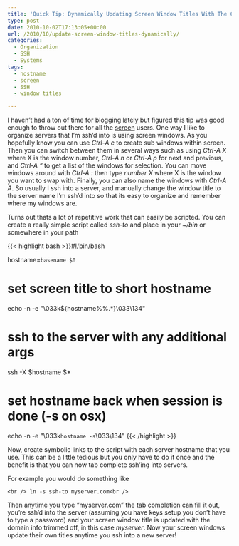 ```yaml
---
title: 'Quick Tip: Dynamically Updating Screen Window Titles With The Current Server Hostname'
type: post
date: 2010-10-02T17:13:05+00:00
url: /2010/10/update-screen-window-titles-dynamically/
categories:
  - Organization
  - SSH
  - Systems
tags:
  - hostname
  - screen
  - SSH
  - window titles

---
```

I haven&#8217;t had a ton of time for blogging lately but figured this tip was good enough to throw out there for all the <a href="http://en.wikipedia.org/wiki/GNU_Screen" target="_blank">screen</a> users. One way I like to organize servers that I&#8217;m ssh&#8217;d into is using screen windows. As you hopefully know you can use _Ctrl-A c_ to create sub windows within screen. Then you can switch between them in several ways such as using _Ctrl-A X_ where X is the window number, _Ctrl-A n_ or _Ctrl-A p_ for next and previous, and _Ctrl-A &#8220;_ to get a list of the windows for selection. You can move windows around with _Ctrl-A :_ then type _number X_ where X is the window you want to swap with. Finally, you can also name the windows with _Ctrl-A A_. So usually I ssh into a server, and manually change the window title to the server name I&#8217;m ssh&#8217;d into so that its easy to organize and remember where my windows are.

Turns out thats a lot of repetitive work that can easily be scripted. You can create a really simple script called _ssh-to_ and place in your _~/bin_ or somewhere in your path

{{< highlight bash >}}#!/bin/bash

hostname=`basename $0`

# set screen title to short hostname
echo -n -e "\033k${hostname%%.*}\033\134"

# ssh to the server with any additional args
ssh -X $hostname $*

# set hostname back when session is done (-s on osx)
echo -n -e "\033k`hostname -s`\033\134"
{{< /highlight >}}

Now, create symbolic links to the script with each server hostname that you use. This can be a little tedious but you only have to do it once and the benefit is that you can now tab complete ssh&#8217;ing into servers. 

For example you would do something like
  
`<br />
 ln -s ssh-to myserver.com<br />
` 

Then anytime you type &#8220;myserver.com&#8221; the tab completion can fill it out, you&#8217;re ssh&#8217;d into the server (assuming you have keys setup you don&#8217;t have to type a password) and your screen window title is updated with the domain info trimmed off, in this case _myserver_. Now your screen windows update their own titles anytime you ssh into a new server!

